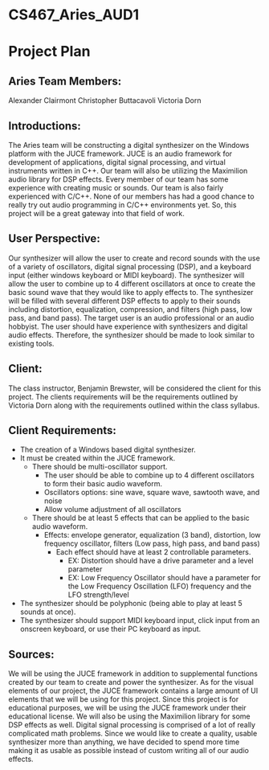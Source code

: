 # CS467_Aries_AUD1
# Project Plan

## Aries Team Members:
Alexander Clairmont
Christopher Buttacavoli
Victoria Dorn

## Introductions:
The Aries team will be constructing a digital synthesizer on the Windows platform with the JUCE framework. JUCE is an audio framework for development of applications, digital signal processing, and virtual instruments written in C++. Our team will also be utilizing the Maximilion audio library for DSP effects. Every member of our team has some experience with creating music or sounds. Our team is also fairly experienced with C/C++. None of our members has had a good chance to really try out audio programming in C/C++ environments yet. So, this project will be a great gateway into that field of work.

## User Perspective:
Our synthesizer will allow the user to create and record sounds with the use of a variety of oscillators, digital signal processing (DSP), and a keyboard input (either windows keyboard or MIDI keyboard). The synthesizer will allow the user to combine up to 4 different oscillators at once to create the basic sound wave that they would like to apply effects to. The synthesizer will be filled with several different DSP effects to apply to their sounds including distortion, equalization, compression, and filters (high pass, low pass, and band pass). The target user is an audio professional or an audio hobbyist. The user should have experience with synthesizers and digital audio effects. Therefore, the synthesizer should be made to look similar to existing tools.

## Client:
The class instructor, Benjamin Brewster, will be considered the client for this project. The clients requirements will be the requirements outlined by Victoria Dorn along with the requirements outlined within the class syllabus.

## Client Requirements:
* The creation of a Windows based digital synthesizer.
* It must be created within the JUCE framework.
    * There should be multi-oscillator support.
        * The user should be able to combine up to 4 different oscillators to form their basic audio waveform.
        * Oscillators options: sine wave, square wave, sawtooth wave, and noise
        * Allow volume adjustment of all oscillators
    * There should be at least 5 effects that can be applied to the basic audio waveform.
        * Effects: envelope generator, equalization (3 band), distortion, low frequency oscillator, filters (Low pass, high pass, and band pass)
            * Each effect should have at least 2 controllable parameters.
                * EX: Distortion should have a drive parameter and a level parameter
                * EX: Low Frequency Oscillator should have a parameter for the Low Frequency Oscillation (LFO) frequency and the LFO strength/level
* The synthesizer should be polyphonic (being able to play at least 5 sounds at once).
* The synthesizer should support MIDI keyboard input, click input from an onscreen keyboard, or use their PC keyboard as input.

## Sources:
We will be using the JUCE framework in addition to supplemental functions created by our team to create and power the synthesizer. As for the visual elements of our project, the JUCE framework contains a large amount of UI elements that we will be using for this project. Since this project is for educational purposes, we will be using the JUCE framework under their educational license.
We will also be using the Maximilion library for some DSP effects as well. Digital signal processing is comprised of a lot of really complicated math problems. Since we would like to create a quality, usable synthesizer more than anything, we have decided to spend more time making it as usable as possible instead of custom writing all of our audio effects.